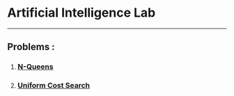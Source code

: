 # Artificial Intelligence Lab
---
## Problems :
1. ### [N-Queens](./codes/nQueen.md)
1. ### [Uniform Cost Search](./codes/uniform_cost_search.md)
